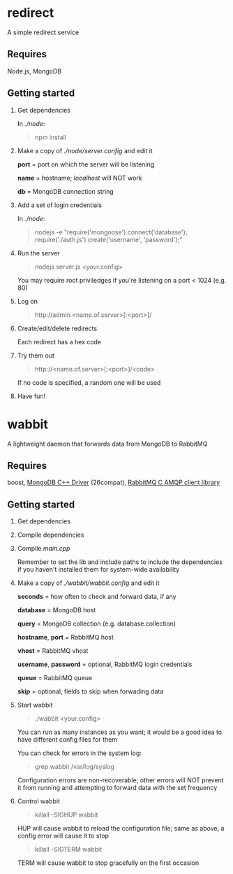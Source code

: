 redirect
========

A simple redirect service

Requires
--------

Node.js, MongoDB

Getting started
---------------

1. Get dependencies

    In  _./node_:
    > npm install

2. Make a copy of _./node/server.config_ and edit it

    __port__ = port on which the server will be listening
    
    __name__ = hostname; _localhost_ will NOT work
    
    __db__   = MongoDB connection string 

3. Add a set of login credentials

    In  _./node_:
    > nodejs -e "require('mongoose').connect('database'); require('./auth.js').create('username', 'password');"
    
4. Run the server
    > nodejs server.js \<your.config\>

    You may require root priviledges if you're listening on a port < 1024 (e.g. 80)

5. Log on
    > http://admin\.\<name.of.server\>[:\<port\>]/

6. Create/edit/delete redirects

    Each redirect has a hex code

7. Try them out
    > http://\<name.of.server\>[:\<port\>]/\<code\>

    If no code is specified, a random one will be used

8. Have fun!

wabbit
======

A lightweight daemon that forwards data from MongoDB to RabbitMQ

Requires
--------

boost, [MongoDB C++ Driver](https://github.com/mongodb/mongo-cxx-driver) (26compat), [RabbitMQ C AMQP client library](https://github.com/alanxz/rabbitmq-c)

Getting started
---------------

1. Get dependencies

2. Compile dependencies

3. Compile _main.cpp_

    Remember to set the lib and include paths to include the dependencies if you haven't installed them for system-wide availability
    
4. Make a copy of _./wabbit/wabbit.config_ and edit it

    __seconds__ = how often to check and forward data, if any

    __database__ = MongoDB host
    
    __query__ = MongoDB collection (e.g. database.collection)

    __hostname__, __port__ = RabbitMQ host
    
    __vhost__ = RabbitMQ vhost
    
    __username__, __password__ = optional, RabbitMQ login credentials
    
    __queue__ = RabbitMQ queue

    __skip__ = optional, fields to skip when forwading data

5. Start wabbit

    > ./wabbit \<your.config\>
    
    You can run as many instances as you want; it would be a good idea to have different config files for them
    
    You can check for errors in the system log:
    
    > grep wabbit /var/log/syslog

    Configuration errors are non-recoverable; other errors will NOT prevent it from running and attempting to forward data with the set frequency
    
6. Control wabbit

    > killall -SIGHUP wabbit
    
    HUP will cause wabbit to reload the configuration file; same as above, a config error will cause it to stop

    > killall -SIGTERM wabbit
    
    TERM will cause wabbit to stop gracefully on the first occasion

